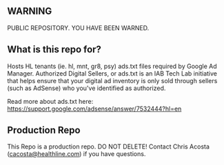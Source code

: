 ## WARNING
PUBLIC REPOSITORY. YOU HAVE BEEN WARNED.

## What is this repo for? 
Hosts HL tenants (ie. hl, mnt, gr8, psy) ads.txt files required by Google Ad Manager.
Authorized Digital Sellers, or ads.txt is an IAB Tech Lab initiative that helps ensure that your digital ad inventory is only sold through sellers (such as AdSense) who you've identified as authorized. 

Read more about ads.txt here: https://support.google.com/adsense/answer/7532444?hl=en

## Production Repo 
This Repo is a production repo.  DO NOT DELETE!
Contact Chris Acosta (cacosta@healthline.com) if you have questions.

